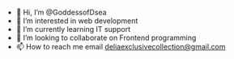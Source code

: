 - 👋 Hi, I’m @GoddessofDsea
- 👀 I’m interested in web development 
- 🌱 I’m currently learning IT support 
- 💞️ I’m looking to collaborate on Frontend programming 
- 📫 How to reach me email deliaexclusivecollection@gmail.com

<!---
GoddessofDsea/GoddessofDsea is a ✨ special ✨ repository because its `README.md` (this file) appears on your GitHub profile.
You can click the Preview link to take a look at your changes.
--->
